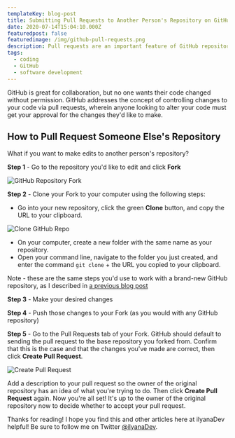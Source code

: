 ```yaml
---
templateKey: blog-post
title: Submitting Pull Requests to Another Person's Repository on GitHub
date: 2020-07-14T15:04:10.000Z
featuredpost: false
featuredimage: /img/github-pull-requests.png
description: Pull requests are an important feature of GitHub repositories.
tags:
  - coding
  - GitHub
  - software development
---
```


GitHub is great for collaboration, but no one wants their code changed without permission. GitHub addresses the concept of controlling changes to your code via pull requests, wherein anyone looking to alter your code must get your approval for the changes they'd like to make.

How to Pull Request Someone Else's Repository
--

What if you want to make edits to another person's repository?

**Step 1** - Go to the repository you'd like to edit and click **Fork**

![GitHub Repository Fork](/img/github-repo-fork.png "GitHub Repository Fork")

**Step 2** - Clone your Fork to your computer using the following steps: 

* Go into your new repository, click the green **Clone** button, and copy the URL to your clipboard.

![Clone GitHub Repo](/img/github-clone-repository.png "Clone GitHub Repo")

* On your computer, create a new folder with the same name as your repository.
* Open your command line, navigate to the folder you just created, and enter the command `git clone` + the URL you copied to your clipboard.

Note - these are the same steps you'd use to work with a brand-new GitHub repository, as I described in [a previous blog post](https://ilyana.dev/blog/2020-06-24-connecting-github/)

**Step 3** - Make your desired changes

**Step 4** - Push those changes to your Fork (as you would with any GitHub repository)

**Step 5** - Go to the Pull Requests tab of your Fork. GitHub should default to sending the pull request to the base repository you forked from. Confirm that this is the case and that the changes you've made are correct, then click **Create Pull Request**.

![Create Pull Request](/img/github-create-pull-request.png "Create Pull Request")

Add a description to your pull request so the owner of the original repository has an idea of what you're trying to do. Then click **Create Pull Request** again. Now you're all set! It's up to the owner of the original repository now to decide whether to accept your pull request.

Thanks for reading! I hope you find this and other articles here at ilyanaDev helpful! Be sure to follow me on Twitter [@ilyanaDev](https://twitter.com/ilyanaDev).
